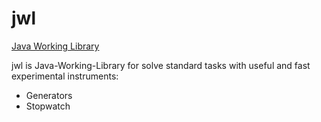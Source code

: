 # jwl
[Java Working Library](https://timurkashapov.github.io/jwl/)

jwl is Java-Working-Library for solve standard tasks with useful and fast experimental instruments:

* Generators
* Stopwatch


